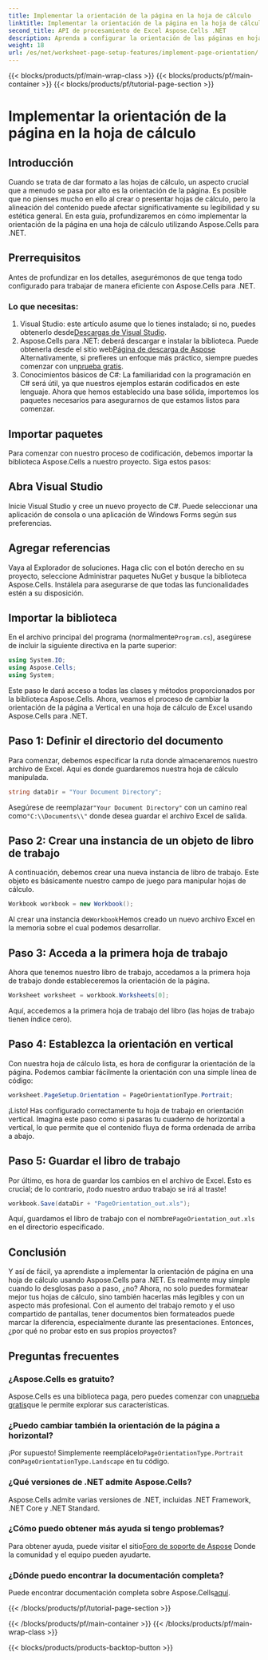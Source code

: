 ```yaml
---
title: Implementar la orientación de la página en la hoja de cálculo
linktitle: Implementar la orientación de la página en la hoja de cálculo
second_title: API de procesamiento de Excel Aspose.Cells .NET
description: Aprenda a configurar la orientación de las páginas en hojas de cálculo de Excel con Aspose.Cells para .NET. Guía sencilla paso a paso para una mejor presentación de los documentos.
weight: 18
url: /es/net/worksheet-page-setup-features/implement-page-orientation/
---
```


{{< blocks/products/pf/main-wrap-class >}}
{{< blocks/products/pf/main-container >}}
{{< blocks/products/pf/tutorial-page-section >}}

# Implementar la orientación de la página en la hoja de cálculo

## Introducción
Cuando se trata de dar formato a las hojas de cálculo, un aspecto crucial que a menudo se pasa por alto es la orientación de la página. Es posible que no pienses mucho en ello al crear o presentar hojas de cálculo, pero la alineación del contenido puede afectar significativamente su legibilidad y su estética general. En esta guía, profundizaremos en cómo implementar la orientación de la página en una hoja de cálculo utilizando Aspose.Cells para .NET.
## Prerrequisitos
Antes de profundizar en los detalles, asegurémonos de que tenga todo configurado para trabajar de manera eficiente con Aspose.Cells para .NET.
### Lo que necesitas:
1.  Visual Studio: este artículo asume que lo tienes instalado; si no, puedes obtenerlo desde[Descargas de Visual Studio](https://visualstudio.microsoft.com/vs/).
2.  Aspose.Cells para .NET: deberá descargar e instalar la biblioteca. Puede obtenerla desde el sitio web[Página de descarga de Aspose](https://releases.aspose.com/cells/net/) Alternativamente, si prefieres un enfoque más práctico, siempre puedes comenzar con un[prueba gratis](https://releases.aspose.com/).
3. Conocimientos básicos de C#: La familiaridad con la programación en C# será útil, ya que nuestros ejemplos estarán codificados en este lenguaje.
Ahora que hemos establecido una base sólida, importemos los paquetes necesarios para asegurarnos de que estamos listos para comenzar.
## Importar paquetes
Para comenzar con nuestro proceso de codificación, debemos importar la biblioteca Aspose.Cells a nuestro proyecto. Siga estos pasos:
## Abra Visual Studio 
Inicie Visual Studio y cree un nuevo proyecto de C#. Puede seleccionar una aplicación de consola o una aplicación de Windows Forms según sus preferencias.
## Agregar referencias
Vaya al Explorador de soluciones. Haga clic con el botón derecho en su proyecto, seleccione Administrar paquetes NuGet y busque la biblioteca Aspose.Cells. Instálela para asegurarse de que todas las funcionalidades estén a su disposición.
## Importar la biblioteca 
 En el archivo principal del programa (normalmente`Program.cs`), asegúrese de incluir la siguiente directiva en la parte superior:
```csharp
using System.IO;
using Aspose.Cells;
using System;
```
Este paso le dará acceso a todas las clases y métodos proporcionados por la biblioteca Aspose.Cells.
Ahora, veamos el proceso de cambiar la orientación de la página a Vertical en una hoja de cálculo de Excel usando Aspose.Cells para .NET.
## Paso 1: Definir el directorio del documento
Para comenzar, debemos especificar la ruta donde almacenaremos nuestro archivo de Excel. Aquí es donde guardaremos nuestra hoja de cálculo manipulada.
```csharp
string dataDir = "Your Document Directory";
```
 Asegúrese de reemplazar`"Your Document Directory"` con un camino real como`"C:\\Documents\\"` donde desea guardar el archivo Excel de salida.
## Paso 2: Crear una instancia de un objeto de libro de trabajo
A continuación, debemos crear una nueva instancia de libro de trabajo. Este objeto es básicamente nuestro campo de juego para manipular hojas de cálculo.
```csharp
Workbook workbook = new Workbook();
```
 Al crear una instancia de`Workbook`Hemos creado un nuevo archivo Excel en la memoria sobre el cual podemos desarrollar.
## Paso 3: Acceda a la primera hoja de trabajo
Ahora que tenemos nuestro libro de trabajo, accedamos a la primera hoja de trabajo donde estableceremos la orientación de la página. 
```csharp
Worksheet worksheet = workbook.Worksheets[0];
```
Aquí, accedemos a la primera hoja de trabajo del libro (las hojas de trabajo tienen índice cero). 
## Paso 4: Establezca la orientación en vertical
Con nuestra hoja de cálculo lista, es hora de configurar la orientación de la página. Podemos cambiar fácilmente la orientación con una simple línea de código:
```csharp
worksheet.PageSetup.Orientation = PageOrientationType.Portrait;
```
¡Listo! Has configurado correctamente tu hoja de trabajo en orientación vertical. Imagina este paso como si pasaras tu cuaderno de horizontal a vertical, lo que permite que el contenido fluya de forma ordenada de arriba a abajo.
## Paso 5: Guardar el libro de trabajo
Por último, es hora de guardar los cambios en el archivo de Excel. Esto es crucial; de lo contrario, ¡todo nuestro arduo trabajo se irá al traste!
```csharp
workbook.Save(dataDir + "PageOrientation_out.xls");
```
 Aquí, guardamos el libro de trabajo con el nombre`PageOrientation_out.xls` en el directorio especificado.
## Conclusión
Y así de fácil, ya aprendiste a implementar la orientación de página en una hoja de cálculo usando Aspose.Cells para .NET. Es realmente muy simple cuando lo desglosas paso a paso, ¿no? Ahora, no solo puedes formatear mejor tus hojas de cálculo, sino también hacerlas más legibles y con un aspecto más profesional.
Con el aumento del trabajo remoto y el uso compartido de pantallas, tener documentos bien formateados puede marcar la diferencia, especialmente durante las presentaciones. Entonces, ¿por qué no probar esto en sus propios proyectos? 
## Preguntas frecuentes
### ¿Aspose.Cells es gratuito?
 Aspose.Cells es una biblioteca paga, pero puedes comenzar con una[prueba gratis](https://releases.aspose.com/)que le permite explorar sus características.
### ¿Puedo cambiar también la orientación de la página a horizontal?
 ¡Por supuesto! Simplemente reemplácelo`PageOrientationType.Portrait` con`PageOrientationType.Landscape` en tu código.
### ¿Qué versiones de .NET admite Aspose.Cells?
Aspose.Cells admite varias versiones de .NET, incluidas .NET Framework, .NET Core y .NET Standard.
### ¿Cómo puedo obtener más ayuda si tengo problemas?
 Para obtener ayuda, puede visitar el sitio[Foro de soporte de Aspose](https://forum.aspose.com/c/cells/9) Donde la comunidad y el equipo pueden ayudarte.
### ¿Dónde puedo encontrar la documentación completa?
 Puede encontrar documentación completa sobre Aspose.Cells[aquí](https://reference.aspose.com/cells/net/).

{{< /blocks/products/pf/tutorial-page-section >}}

{{< /blocks/products/pf/main-container >}}
{{< /blocks/products/pf/main-wrap-class >}}

{{< blocks/products/products-backtop-button >}}
